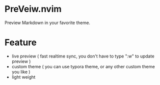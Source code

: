 # PreVeiw.nvim

Preview Markdown in your favorite theme.

# Feature

- live preview ( fast realtime sync, you don't have to type ":w" to update preview )
- custom theme ( you can use typora theme, or any other custom theme you like )
- light weight


